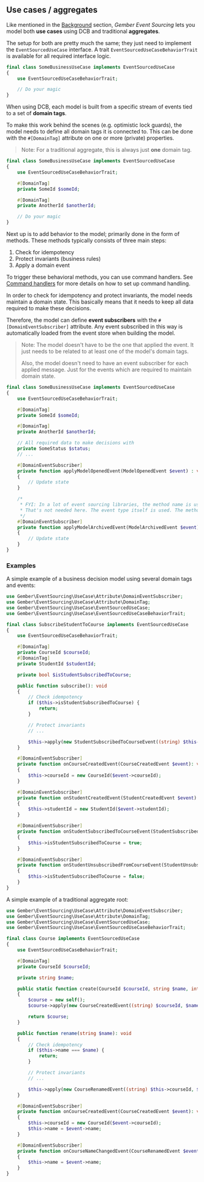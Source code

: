 ## Use cases / aggregates

Like mentioned in the [Background](/docs/background.md) section, _Gember Event Sourcing_ lets you model both **use cases** using DCB and traditional **aggregates**.

The setup for both are pretty much the same; they just need to implement the `EventSourcedUseCase` interface.
A trait `EventSourcedUseCaseBehaviorTrait` is available for all required interface logic.

```php
final class SomeBusinessUseCase implements EventSourcedUseCase
{
    use EventSourcedUseCaseBehaviorTrait;

    // Do your magic
}
```

When using DCB, each model is built from a specific stream of events tied to a set of **domain tags**.

To make this work behind the scenes (e.g. optimistic lock guards), the model needs to define all domain tags it is connected to.
This can be done with the `#[DomainTag]` attribute on one or more (private) properties.

> Note: For a traditional aggregate, this is always just **one** domain tag.

```php
final class SomeBusinessUseCase implements EventSourcedUseCase
{
    use EventSourcedUseCaseBehaviorTrait;

    #[DomainTag]
    private SomeId $someId;

    #[DomainTag]
    private AnotherId $anotherId;

    // Do your magic
}
```

Next up is to add behavior to the model; primarily done in the form of methods.
These methods typically consists of three main steps:

1. Check for idempotency
2. Protect invariants (business rules)
3. Apply a domain event

To trigger these behavioral methods, you can use command handlers. See [Command handlers](/docs/command-handlers.md) for more details on how to set up command handling.

In order to check for idempotency and protect invariants, the model needs maintain a domain state.
This basically means that it needs to keep all data required to make these decisions.

Therefore, the model can define **event subscribers** with the `#[DomainEventSubscriber]` attribute.
Any event subscribed in this way is automatically loaded from the event store when building the model.

> Note: The model doesn't have to be the one that applied the event. It just needs to be related to at least one of the model's domain tags.
>
> Also, the model doesn't need to have an event subscriber for each applied message. Just for the events which are required to maintain domain state.

```php
final class SomeBusinessUseCase implements EventSourcedUseCase
{
    use EventSourcedUseCaseBehaviorTrait;

    #[DomainTag]
    private SomeId $someId;

    #[DomainTag]
    private AnotherId $anotherId;

    // All required data to make decisions with
    private SomeStatus $status;
    // ...

    #[DomainEventSubscriber]
    private function applyModelOpenedEvent(ModelOpenedEvent $event) : void
    {
        // Update state
    }

    /*
     * FYI: In a lot of event sourcing libraries, the method name is used to match the event.
     * That's not needed here. The event type itself is used. The method name can be anything.
     */
    #[DomainEventSubscriber]
    private function applyModelArchivedEvent(ModelArchivedEvent $event) : void
    {
        // Update state
    }
}
```

### Examples

A simple example of a business decision model using several domain tags and events:

```php
use Gember\EventSourcing\UseCase\Attribute\DomainEventSubscriber;
use Gember\EventSourcing\UseCase\Attribute\DomainTag;
use Gember\EventSourcing\UseCase\EventSourcedUseCase;
use Gember\EventSourcing\UseCase\EventSourcedUseCaseBehaviorTrait;

final class SubscribeStudentToCourse implements EventSourcedUseCase
{
    use EventSourcedUseCaseBehaviorTrait;

    #[DomainTag]
    private CourseId $courseId;
    #[DomainTag]
    private StudentId $studentId;

    private bool $isStudentSubscribedToCourse;

    public function subscribe(): void
    {
        // Check idempotency
        if ($this->isStudentSubscribedToCourse) {
            return;
        }

        // Protect invariants
        // ...

        $this->apply(new StudentSubscribedToCourseEvent((string) $this->courseId, (string) $this->studentId));
    }

    #[DomainEventSubscriber]
    private function onCourseCreatedEvent(CourseCreatedEvent $event): void
    {
        $this->courseId = new CourseId($event->courseId);
    }

    #[DomainEventSubscriber]
    private function onStudentCreatedEvent(StudentCreatedEvent $event): void
    {
        $this->studentId = new StudentId($event->studentId);
    }

    #[DomainEventSubscriber]
    private function onStudentSubscribedToCourseEvent(StudentSubscribedToCourseEvent $event): void
    {
        $this->isStudentSubscribedToCourse = true;
    }

    #[DomainEventSubscriber]
    private function onStudentUnsubscribedFromCourseEvent(StudentUnsubscribedFromCourseEvent $event): void
    {
        $this->isStudentSubscribedToCourse = false;
    }
}
```

A simple example of a traditional aggregate root:

```php
use Gember\EventSourcing\UseCase\Attribute\DomainEventSubscriber;
use Gember\EventSourcing\UseCase\Attribute\DomainTag;
use Gember\EventSourcing\UseCase\EventSourcedUseCase;
use Gember\EventSourcing\UseCase\EventSourcedUseCaseBehaviorTrait;

final class Course implements EventSourcedUseCase
{
    use EventSourcedUseCaseBehaviorTrait;

    #[DomainTag]
    private CourseId $courseId;

    private string $name;

    public static function create(CourseId $courseId, string $name, int $capacity): self
    {
        $course = new self();
        $course->apply(new CourseCreatedEvent((string) $courseId, $name, $capacity));

        return $course;
    }

    public function rename(string $name): void
    {
        // Check idempotency
        if ($this->name === $name) {
            return;
        }

        // Protect invariants
        // ...

        $this->apply(new CourseRenamedEvent((string) $this->courseId, $name));
    }

    #[DomainEventSubscriber]
    private function onCourseCreatedEvent(CourseCreatedEvent $event): void
    {
        $this->courseId = new CourseId($event->courseId);
        $this->name = $event->name;
    }

    #[DomainEventSubscriber]
    private function onCourseNameChangedEvent(CourseRenamedEvent $event): void
    {
        $this->name = $event->name;
    }
}
```
